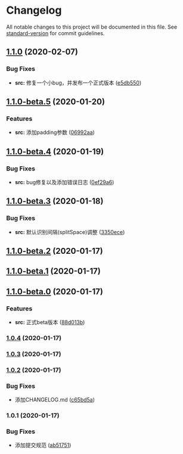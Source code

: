 # Changelog

All notable changes to this project will be documented in this file. See [standard-version](https://github.com/conventional-changelog/standard-version) for commit guidelines.

## [1.1.0](https://gitee.com/porky-prince/psd2bmf/compare/v1.1.0-beta.5...v1.1.0) (2020-02-07)


### Bug Fixes

* **src:** 修复一个小bug，并发布一个正式版本 ([e5db550](https://gitee.com/porky-prince/psd2bmf/commit/e5db550907a5fab9bbf23ef8fdd25fd9fde34d93))

## [1.1.0-beta.5](https://gitee.com/porky-prince/psd2bmf/compare/v1.1.0-beta.4...v1.1.0-beta.5) (2020-01-20)


### Features

* **src:** 添加padding参数 ([06992aa](https://gitee.com/porky-prince/psd2bmf/commit/06992aae390e4a5f079607484d5105502f9c1b19))

## [1.1.0-beta.4](https://gitee.com/porky-prince/psd2bmf/compare/v1.1.0-beta.3...v1.1.0-beta.4) (2020-01-19)


### Bug Fixes

* **src:** bug修复以及添加错误日志 ([0ef29a6](https://gitee.com/porky-prince/psd2bmf/commit/0ef29a67205801bc8beeca547eb8f003e538814b))

## [1.1.0-beta.3](https://gitee.com/porky-prince/psd2bmf/compare/v1.1.0-beta.2...v1.1.0-beta.3) (2020-01-18)


### Bug Fixes

* **src:** 默认识别间隔(splitSpace)调整 ([3350ece](https://gitee.com/porky-prince/psd2bmf/commit/3350ecee50d99f99ea55fa3a4291ee567e81b862))

## [1.1.0-beta.2](https://gitee.com/porky-prince/psd2bmf/compare/v1.1.0-beta.1...v1.1.0-beta.2) (2020-01-17)

## [1.1.0-beta.1](https://gitee.com/porky-prince/psd2bmf/compare/v1.1.0-beta.0...v1.1.0-beta.1) (2020-01-17)

## [1.1.0-beta.0](https://gitee.com/porky-prince/psd2bmf/compare/v1.0.4...v1.1.0-beta.0) (2020-01-17)


### Features

* **src:** 正式beta版本 ([88d013b](https://gitee.com/porky-prince/psd2bmf/commit/88d013bc8bba09ed6798aece214919e835f59638))

### [1.0.4](https://gitee.com/porky-prince/psd2bmf/compare/v1.0.3...v1.0.4) (2020-01-17)

### [1.0.3](https://gitee.com/porky-prince/psd2bmf/compare/v1.0.2...v1.0.3) (2020-01-17)

### [1.0.2](https://gitee.com/porky-prince/psd2bmf/compare/v1.0.1...v1.0.2) (2020-01-17)


### Bug Fixes

* 添加CHANGELOG.md ([c65bd5a](https://gitee.com/porky-prince/psd2bmf/commit/c65bd5a513a643968241b10f645b224737ceda9c))

### 1.0.1 (2020-01-17)


### Bug Fixes

* 添加提交规范 ([ab51751](https://gitee.com/porky-prince/psd2bmf/commit/ab51751fa7b8cd1cbfeeb97f614cfefccc5b6521))
